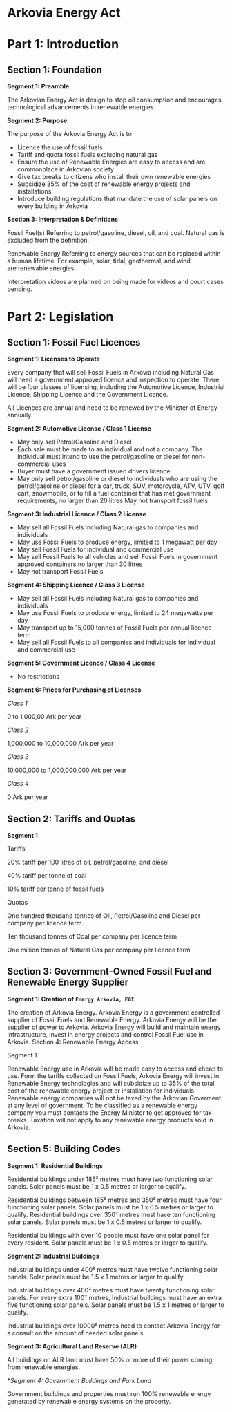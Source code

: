 # Arkovia Energy Act

# Part 1: Introduction 

## Section 1: Foundation

**Segment 1: Preamble**

The Arkovian Energy Act is design to stop oil consumption and encourages technological advancements in renewable energies. 

**Segment 2: Purpose**

The purpose of the Arkovia Energy Act is to 
- Licence the use of fossil fuels
- Tariff and quota fossil fuels excluding natural gas
- Ensure the use of Renewable Energies are easy to access and are commonplace in Arkovian society
- Give tax breaks to citizens who install their own renewable energies
- Subsidize 35% of the cost of renewable energy projects and installations 
- Introduce building regulations that mandate the use of solar panels on every building in Arkovia 

**Section 3: Interpretation & Definitions**

Fossil Fuel(s)
    Referring to petrol/gasoline, diesel, oil, and coal. Natural gas is excluded from the definition. 

Renewable Energy
    Referring to energy sources that can be replaced within a human lifetime. For example, solar, tidal, geothermal, and wind                   
    are renewable energies. 
    
Interpretation videos are planned on being made for videos and court cases pending.

# Part 2: Legislation

## Section 1: Fossil Fuel Licences 

**Segment 1: Licenses to Operate**

Every company that will sell Fossil Fuels in Arkovia including Natural Gas will need a government approved licence and inspection to operate. There will be four classes of licensing, including the Automotive Licence, Industrial Licence, Shipping Licence and the Government Licence. 

All Licences are annual and need to be renewed by the Minister of Energy annually. 

**Segment 2: Automotive License / Class 1 License**
- May only sell Petrol/Gasoline and Diesel
- Each sale must be made to an individual and not a company. The individual must intend to use the petrol/gasoline or diesel for non-commercial uses 
- Buyer must have a government issued drivers licence 
- May only sell petrol/gasoline or diesel to individuals who are using the petrol/gasoline or diesel for a car, truck, SUV, motorcycle, ATV, UTV, golf cart, snowmobile, or to fill a fuel container that has met government requirements, no larger than 20 litres
May not transport fossil fuels 

**Segment 3: Industrial Licence / Class 2 License**

- May sell all Fossil Fuels including Natural gas to companies and individuals 
- May use Fossil Fuels to produce energy, limited to 1 megawatt per day 
- May sell Fossil Fuels for individual and commercial use
- May sell Fossil Fuels to all vehicles and sell Fossil Fuels in government approved containers no larger than 30 litres 
- May not transport Fossil Fuels 

**Segment 4: Shipping Licence / Class 3 License**

- May sell all Fossil Fuels including Natural gas to companies and individuals 
- May use Fossil Fuels to produce energy, limited to 24 megawatts per day 
- May transport up to 15,000 tonnes of Fossil Fuels per annual licence term
- May sell all Fossil Fuels to all companies and individuals for individual and commercial use

**Segment 5: Government Licence / Class 4 License**

- No restrictions 

**Segment 6: Prices for Purchasing of Licenses**

*Class 1*

0 to 1,000,00 Ark per year

*Class 2*

1,000,000 to 10,000,000 Ark per year

*Class 3*

10,000,000 to 1,000,000,000 Ark per year 

*Class 4*

0 Ark per year

## Section 2: Tariffs and Quotas 

**Segment 1**

Tariffs 

20% tariff per 100 litres of oil, petrol/gasoline, and diesel

40% tariff per tonne of coal 

10% tariff per tonne of fossil fuels

Quotas 

One hundred thousand tonnes of Oil, Petrol/Gasoline and Diesel per company per licence term. 

Ten thousand tonnes of Coal per company per licence term

One million tonnes of Natural Gas per company per licence term

## Section 3: Government-Owned Fossil Fuel and Renewable Energy Supplier

**Segment 1: Creation of `Energy Arkovia, EGI`**

The creation of Arkovia Energy. Arkovia Energy is a government controlled supplier of Fossil Fuels and Renewable Energy. Arkovia Energy will be the supplier of power to Arkovia. Arkovia Energy will build and maintain energy infrastructure, invest in energy projects and control Fossil Fuel use in Arkovia.
Section 4: Renewable Energy Access 

Segment 1

Renewable Energy use in Arkovia will be made easy to access and cheap to use. Form the tariffs collected on Fossil Fuels, Arkovia Energy will invest in Renewable Energy technologies and will subsidize up to 35% of the total cost of the renewable energy project or installation for individuals. Renewable energy companies will not be taxed by the Arkovian Goverment at any level of government. To be classified as a renewable energy company you must contacts the Energy Minister to get approved for tax breaks. Taxation will not apply to any renewable energy products sold in Arkovia.

## Section 5: Building Codes 

**Segment 1: Residential Buildings**

Residential buildings under 185² metres must have two functioning solar panels. Solar panels must be 1 x 0.5 metres or larger to qualify.

Residential buildings between 185² metres and 350² metres must have four functioning solar panels. Solar panels must be 1 x 0.5 metres or larger to qualify.
Residential buildings over 350² metres must have ten functioning solar panels. Solar panels must be 1 x 0.5 metres or larger to qualify.

Residential buildings with over 10 people must have one solar panel for every resident. Solar panels must be 1 x 0.5 metres or larger to qualify.

**Segment 2: Industrial Buildings**

Industrial buildings under 400² metres must have twelve functioning solar panels. Solar panels must be 1.5 x 1 metres or larger to qualify.

Industrial buildings over 400² metres must have twenty functioning solar panels. For every extra 100² metres, Industrial buildings must have an extra five functioning solar panels. Solar panels must be 1.5 x 1 metres or larger to qualify.

Industrial buildings over 10000² metres need to contact Arkovia Energy for a consult on the amount of needed solar panels.

**Segment 3: Agricultural Land Reserve (ALR)**

All buildings on ALR land must have 50% or more of their power coming from renewable energies.

**Segment 4: Government Buildings and Park Land*

Government buildings and properties must run 100% renewable energy generated by renewable energy systems on the property.

